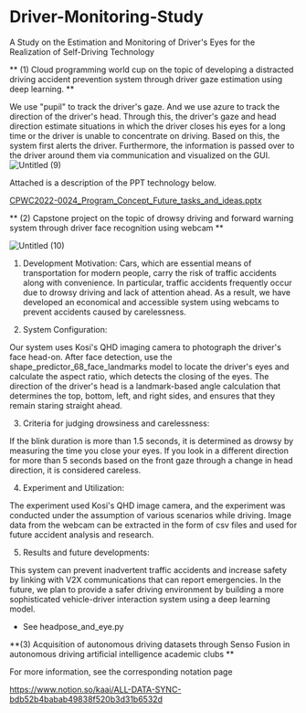 # Driver-Monitoring-Study
A Study on the Estimation and Monitoring of Driver's Eyes for the Realization of Self-Driving Technology

**
(1) Cloud  programming world cup on the topic of developing a distracted driving accident prevention system through driver gaze estimation using deep learning. 
**


We use "pupil" to track the driver's gaze. And we use azure to track the direction of the driver's head. Through this, the driver's gaze and head direction estimate situations in which the driver closes his eyes for a long time or the driver is unable to concentrate on driving. Based on this, the system first alerts the driver. Furthermore, the information is passed over to the driver around them via communication and visualized on the GUI.
![Untitled (9)](https://github.com/leehyunseo921/Driver-Monitoring-Study/assets/153660740/2f372e20-bd08-44ef-8b87-89b6eeed3ba0)



Attached is a description of the PPT technology below.

[CPWC2022-0024_Program_Concept_Future_tasks_and_ideas.pptx](https://github.com/leehyunseo921/Driver-Monitoring-Study/files/13651865/CPWC2022-0024_Program_Concept_Future_tasks_and_ideas.pptx)


**
(2) Capstone project on the topic of drowsy driving and forward warning system through driver face recognition using webcam
**

![Untitled (10)](https://github.com/leehyunseo921/Driver-Monitoring-Study/assets/153660740/394c7288-5c5f-4b19-8292-101bd6e7d8f0)

1. Development Motivation:
Cars, which are essential means of transportation for modern people, carry the risk of traffic accidents along with convenience. In particular, traffic accidents frequently occur due to drowsy driving and lack of attention ahead. As a result, we have developed an economical and accessible system using webcams to prevent accidents caused by carelessness.

2. System Configuration:

Our system uses Kosi's QHD imaging camera to photograph the driver's face head-on.
After face detection, use the shape_predictor_68_face_landmarks model to locate the driver's eyes and calculate the aspect ratio, which detects the closing of the eyes.
The direction of the driver's head is a landmark-based angle calculation that determines the top, bottom, left, and right sides, and ensures that they remain staring straight ahead.

3. Criteria for judging drowsiness and carelessness:

If the blink duration is more than 1.5 seconds, it is determined as drowsy by measuring the time you close your eyes.
If you look in a different direction for more than 5 seconds based on the front gaze through a change in head direction, it is considered careless.

4. Experiment and Utilization:

The experiment used Kosi's QHD image camera, and the experiment was conducted under the assumption of various scenarios while driving.
Image data from the webcam can be extracted in the form of csv files and used for future accident analysis and research.

5. Results and future developments:

This system can prevent inadvertent traffic accidents and increase safety by linking with V2X communications that can report emergencies.
In the future, we plan to provide a safer driving environment by building a more sophisticated vehicle-driver interaction system using a deep learning model.

* See headpose_and_eye.py

**(3) Acquisition of autonomous driving datasets through Senso Fusion in autonomous driving artificial intelligence academic clubs **

For more information, see the corresponding notation page

https://www.notion.so/kaai/ALL-DATA-SYNC-bdb52b4babab49838f520b3d31b6532d



